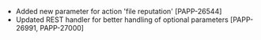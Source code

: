- Added new parameter for action 'file reputation' [PAPP-26544]
- Updated REST handler for better handling of optional parameters [PAPP-26991, PAPP-27000]
